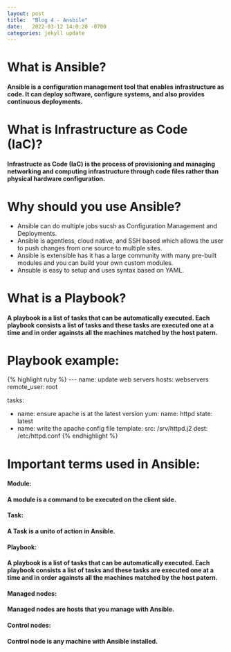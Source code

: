 ```yaml
---
layout: post
title:  "Blog 4 - Ansbile"
date:   2022-03-12 14:0:20 -0700
categories: jekyll update
---
```


# **What is Ansible?**
#### Ansible is a configuration management tool that enables infrastructure as code. It can deploy software, configure systems, and also provides continuous deployments.

# **What is Infrastructure as Code (IaC)?**
#### Infrastructe as Code (IaC) is the process of provisioning and managing networking and computing infrastructure through code files rather than physical hardware configuration.

# **Why should you use Ansible?**
 * Ansible can do multiple jobs sucsh as Configuration Management and Deployments.
 * Ansible is agentless, cloud native, and SSH based which allows the user to push changes from one source to multiple sites.
 * Ansible is extensible has it has a large community with many pre-built modules and you can build your own custom modules.
 * Ansuble is easy to setup and uses syntax based on YAML.

# **What is a Playbook?**
#### A playbook is a list of tasks that can be automatically executed. Each playbook consists a list of tasks and these tasks are executed one at a time and in order againsts all the machines matched by the host patern.

# **Playbook example:**
{% highlight ruby %}
--- name: update web servers
  hosts: webservers
  remote_user: root

  tasks:
  - name: ensure apache is at the latest version
    yum:
      name: httpd
      state: latest
  - name: write the apache config file
    template:
      src: /srv/httpd.j2
      dest: /etc/httpd.conf
{% endhighlight %}

# **Important terms used in Ansible:**

#### **Module:**
#### A module is a command to be executed on the client side.

#### **Task:**
#### A Task is a unito of action in Ansible.

#### **Playbook:**
#### A playbook is a list of tasks that can be automatically executed. Each playbook consists a list of tasks and these tasks are executed one at a time and in order againsts all the machines matched by the host patern.

#### **Managed nodes:**
#### Managed nodes are hosts that you manage with Ansible.

#### **Control nodes:**
#### Control node is any machine with Ansible installed.